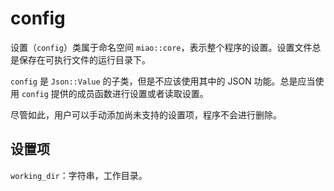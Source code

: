 # config

设置（`config`）类属于命名空间 `miao::core`，表示整个程序的设置。设置文件总是保存在可执行文件的运行目录下。

`config` 是 `Json::Value` 的子类，但是不应该使用其中的 JSON 功能。总是应当使用 `config` 提供的成员函数进行设置或者读取设置。

尽管如此，用户可以手动添加尚未支持的设置项，程序不会进行删除。

## 设置项

`working_dir`：字符串，工作目录。